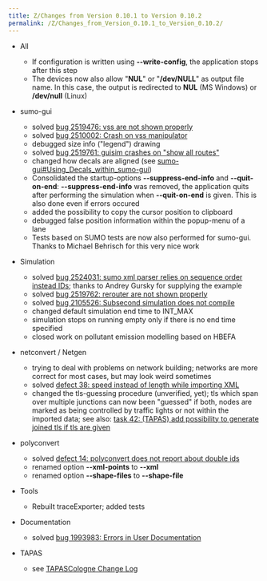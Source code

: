 ```yaml
---
title: Z/Changes from Version 0.10.1 to Version 0.10.2
permalink: /Z/Changes_from_Version_0.10.1_to_Version_0.10.2/
---
```


- All
  - If configuration is written using **--write-config**, the
    application stops after this step
  - The devices now also allow "**NUL**" or "**/dev/NULL**" as
    output file name. In this case, the output is redirected to
    **NUL** (MS Windows) or **/dev/null** (Linux)

- sumo-gui
  - solved [bug 2519476: vss are not shown properly](http://sourceforge.net/tracker/index.php?func=detail&aid=2519476&group_id=45607&atid=443424)
  - solved [bug 2510002: Crash on vss manipulator](http://sourceforge.net/tracker/index.php?func=detail&aid=2510002&group_id=45607&atid=443424)
  - debugged size info ("legend") drawing
  - solved [bug 2519761: guisim crashes on "show all routes"](http://sourceforge.net/tracker/index.php?func=detail&aid=2519761&group_id=45607&atid=443424)
  - changed how decals are aligned (see
    [sumo-gui\#Using_Decals_within_sumo-gui](../sumo-gui.md#using_decals_within_sumo-gui))
  - Consolidated the startup-options **--suppress-end-info** and
    **--quit-on-end**: **--suppress-end-info** was removed, the
    application quits after performing the simulation when
    **--quit-on-end** is given. This is also done even if errors
    occured
  - added the possibility to copy the cursor position to clipboard
  - debugged false position information within the popup-menu of a
    lane
  - Tests based on SUMO tests are now also performed for sumo-gui.
    Thanks to Michael Behrisch for this very nice work

- Simulation
  - solved [bug 2524031: sumo xml parser relies on sequence order
    instead
    IDs](http://sourceforge.net/tracker/index.php?func=detail&aid=2524031&group_id=45607&atid=443424);
    thanks to Andrey Gursky for supplying the example
  - solved [bug 2519762: rerouter are not shown
    properly](http://sourceforge.net/tracker/index.php?func=detail&aid=2519762&group_id=45607&atid=443424)
  - solved [bug 2105526: Subsecond simulation does not
    compile](http://sourceforge.net/tracker/index.php?func=detail&aid=2105526&group_id=45607&atid=443424)
  - changed default simulation end time to INT_MAX
  - simulation stops on running empty only if there is no end time
    specified
  - closed work on pollutant emission modelling based on HBEFA

- netconvert / Netgen
  - trying to deal with problems on network building; networks are
    more correct for most cases, but may look weird sometimes
  - solved [defect 38: speed instead of length while importing XML](http://apps.sourceforge.net/trac/sumo/ticket/38)
  - changed the tls-guessing procedure (unverified, yet); tls which
    span over multiple junctions can now been "guessed" if both,
    nodes are marked as being controlled by traffic lights or not
    within the imported data; see also: [task 42: (TAPAS) add possibility to generate joined tls if tls are given](http://apps.sourceforge.net/trac/sumo/ticket/42)

- polyconvert
  - solved [defect 14: polyconvert does not report about double ids](http://apps.sourceforge.net/trac/sumo/ticket/14)
  - renamed option **--xml-points** to **--xml**
  - renamed option **--shape-files** to **--shape-file**

- Tools
  - Rebuilt traceExporter; added tests

- Documentation
  - solved [bug 1993983: Errors in User Documentation](http://sourceforge.net/tracker/index.php?func=detail&aid=19939836&group_id=45607&atid=443424)

- TAPAS
  - see [TAPASCologne Change Log](../Data/Scenarios/TAPASCologne.md#change_log)